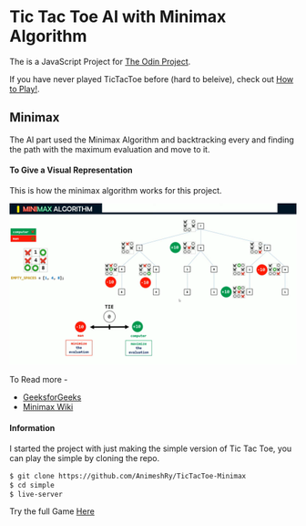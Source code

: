 # Tic Tac Toe AI with Minimax Algorithm

The is a JavaScript Project for [The Odin Project](https://www.theodinproject.com/).

If you have never played TicTacToe before (hard to beleive), check out [How to Play!](https://www.exploratorium.edu/brain_explorer/tictactoe.html).

## Minimax
The AI part used the Minimax Algorithm and backtracking every and finding the path with the maximum evaluation and move to it.

#### To Give a Visual Representation

This is how the minimax algorithm works for this project.

<img src="img/minimax.png">
</br>

To Read more -
- [GeeksforGeeks](https://www.geeksforgeeks.org/minimax-algorithm-in-game-theory-set-1-introduction/)
- [Minimax Wiki](https://en.wikipedia.org/wiki/Minimax)

#### Information  
I started the project with just making the simple version of Tic Tac Toe, you can play the simple by cloning the repo.

```
$ git clone https://github.com/AnimeshRy/TicTacToe-Minimax
$ cd simple
$ live-server
```

Try the full Game [Here](https://animeshry.github.io/TicTacToe-Minimax/)


